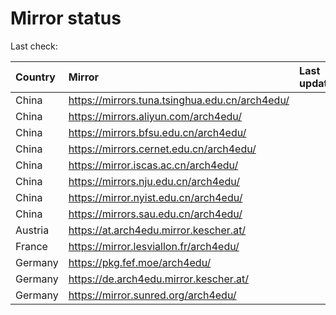 <script src="./time.js"></script>
# Mirror status
Last check: <script type="text/javascript">localize(1706465962.2396116);</script>

|Country|Mirror|Last update|
|:------|:-----|:----------|
|China|https://mirrors.tuna.tsinghua.edu.cn/arch4edu/|<script type="text/javascript">localize(1706423440);</script>|
|China|https://mirrors.aliyun.com/arch4edu/|<script type="text/javascript">localize(1706423440);</script>|
|China|https://mirrors.bfsu.edu.cn/arch4edu/|<script type="text/javascript">localize(1706423440);</script>|
|China|https://mirrors.cernet.edu.cn/arch4edu/|<script type="text/javascript">localize(1706423440);</script>|
|China|https://mirror.iscas.ac.cn/arch4edu/|<script type="text/javascript">localize(1706423440);</script>|
|China|https://mirrors.nju.edu.cn/arch4edu/|<script type="text/javascript">localize(1706380178);</script>|
|China|https://mirror.nyist.edu.cn/arch4edu/|<script type="text/javascript">localize(1706423440);</script>|
|China|https://mirrors.sau.edu.cn/arch4edu/|<script type="text/javascript">localize(1706423440);</script>|
|Austria|https://at.arch4edu.mirror.kescher.at/|<script type="text/javascript">localize(1706423440);</script>|
|France|https://mirror.lesviallon.fr/arch4edu/|<script type="text/javascript">localize(1706423440);</script>|
|Germany|https://pkg.fef.moe/arch4edu/|<script type="text/javascript">localize(1706423440);</script>|
|Germany|https://de.arch4edu.mirror.kescher.at/|<script type="text/javascript">localize(1706423440);</script>|
|Germany|https://mirror.sunred.org/arch4edu/|<script type="text/javascript">localize(1706423440);</script>|

<script src="./tablefilter/tablefilter.js"></script>
<script src="./table.js"></script>